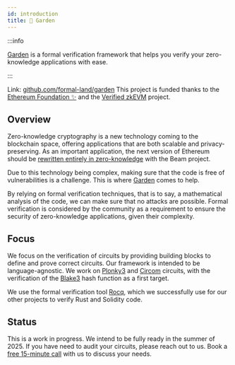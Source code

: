 ```yaml
---
id: introduction
title: 🌱 Garden
---
```


:::info

[Garden](https://github.com/formal-land/garden) is a formal verification framework that helps you verify your zero-knowledge applications with ease.

:::

Link: [github.com/formal-land/garden](https://github.com/formal-land/garden) This project is funded thanks to the [Ethereum Foundation&nbsp;✨](https://ethereum.foundation/) and the [Verified zkEVM](https://verified-zkevm.org/) project.


## Overview

Zero-knowledge cryptography is a new technology coming to the blockchain space, offering applications that are both scalable and privacy-preserving. As an important application, the next version of Ethereum should be [rewritten entirely in zero-knowledge](https://www.youtube.com/watch?v=8mJDt8TGebc) with the Beam project.

Due to this technology being complex, making sure that the code is free of vulnerabilities is a challenge. This is where [Garden](https://github.com/formal-land/garden) comes to help.

By relying on formal verification techniques, that is to say, a mathematical analysis of the code, we can make sure that no attacks are possible. Formal verification is considered by the community as a requirement to ensure the security of zero-knowledge applications, given their complexity.

## Focus

We focus on the verification of circuits by providing building blocks to define and prove correct circuits. Our framework is intended to be language-agnostic. We work on [Plonky3](https://github.com/Plonky3/Plonky3) and [Circom](https://github.com/iden3/circom) circuits, with the verification of the [Blake3](https://github.com/Plonky3/Plonky3/tree/main/blake3-air) hash function as a first target.

We use the formal verification tool [Rocq](https://rocq-prover.org/), which we successfully use for our other projects to verify Rust and Solidity code.

## Status

This is a work in progress. We intend to be fully ready in the summer of 2025. If you have need to audit your circuits, please reach out to us. Book a [free 15-minute call](https://calendly.com/guillaume-claret) with us to discuss your needs.

